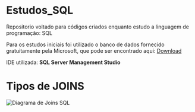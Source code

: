 # Estudos_SQL
Repositorio voltado para códigos criados enquanto estudo a linguagem de programação: SQL

Para os estudos iniciais foi utilizado o banco de dados fornecido gratuitamente pela Microsoft, que pode ser encontrado aqui:
[Download](https://objects.githubusercontent.com/github-production-release-asset-2e65be/53698446/0d72fc96-bb25-11e7-97d8-9905e109d7f6?X-Amz-Algorithm=AWS4-HMAC-SHA256&X-Amz-Credential=AKIAIWNJYAX4CSVEH53A%2F20230208%2Fus-east-1%2Fs3%2Faws4_request&X-Amz-Date=20230208T191012Z&X-Amz-Expires=300&X-Amz-Signature=1bd55fb2ba4950d2a0b5b2b9e4ab5eb1798c09f3d9897d7d0c5f130c732885d2&X-Amz-SignedHeaders=host&actor_id=63083579&key_id=0&repo_id=53698446&response-content-disposition=attachment%3B%20filename%3DAdventureWorks2017.bak&response-content-type=application%2Foctet-stream)

IDE utilizada: **SQL Server  Management Studio**

# Tipos de JOINS
![Diagrama de Joins SQL](https://eufacoprogramas.com/wp-content/uploads/2011/05/SQL-Joins.jpg)
